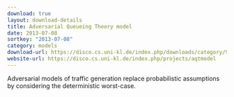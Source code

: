 ```yaml
---
download: true
layout: download-details
title: Adversarial Queueing Theory model
date: 2013-07-08
sortkey: "2013-07-08"
category: models
download-url: https://disco.cs.uni-kl.de/index.php/downloads/category/9-aqt
website-url: https://disco.cs.uni-kl.de/index.php/projects/aqtmodel
---
```


Adversarial models of traffic generation replace probabilistic assumptions by
considering the deterministic worst-case.

